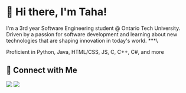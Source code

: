 # 👋 Hi there, I'm Taha!

<!-- Intro -->
I'm a 3rd year Software Engineering student @ Ontario Tech University. Driven by a passion for software development and learning about new technologies that are shaping innovation in today's world. 
\***\
<!-- Skills -->
Proficient in Python, Java, HTML/CSS, JS, C, C++, C#, and more
<!-- Connect -->
## 🤝 Connect with Me
[![](https://img.shields.io/badge/LinkedIn-Taha%20Zahid-0A66C2?style=for-the-badge&logo=linkedin&logoColor=white)](https://www.linkedin.com/in/tahazahid/)
[![](https://img.shields.io/badge/Portfolio-tahazahid.com-10B981?style=for-the-badge&logo=firefox&logoColor=white)](https://tahazahid.com/)



